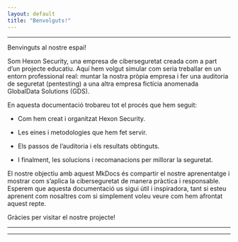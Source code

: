 ```yaml
---
layout: default
title: "Benvolguts!"
---
```


---

Benvinguts al nostre espai!

Som Hexon Security, una empresa de ciberseguretat creada com a part d’un projecte educatiu. Aquí hem volgut simular com seria treballar en un entorn professional real: muntar la nostra pròpia empresa i fer una auditoria de seguretat (pentesting) a una altra empresa fictícia anomenada GlobalData Solutions (GDS).

En aquesta documentació trobareu tot el procés que hem seguit:

- Com hem creat i organitzat Hexon Security.

- Les eines i metodologies que hem fet servir.

- Els passos de l’auditoria i els resultats obtinguts.

- I finalment, les solucions i recomanacions per millorar la seguretat.

El nostre objectiu amb aquest MkDocs és compartir el nostre aprenentatge i mostrar com s’aplica la ciberseguretat de manera pràctica i responsable.
Esperem que aquesta documentació us sigui útil i inspiradora, tant si esteu aprenent com nosaltres com si simplement voleu veure com hem afrontat aquest repte.

Gràcies per visitar el nostre projecte!

---

---

